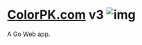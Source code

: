 # [ColorPK.com](https://www.colorpk.com) v3 ![img](https://github.com/im6/vp2/workflows/build/badge.svg)

A Go Web app.
